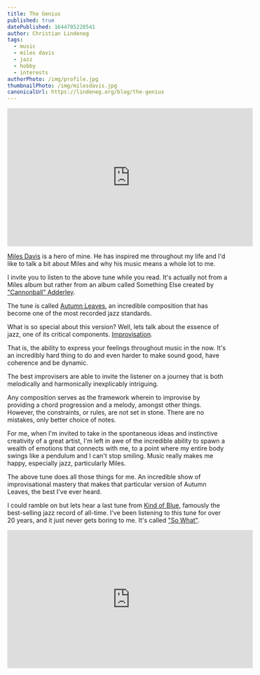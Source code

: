 ```yaml
---
title: The Genius
published: true
datePublished: 1644785228541
author: Christian Lindeneg
tags:
  - music
  - miles davis
  - jazz
  - hobby
  - interests
authorPhoto: /img/profile.jpg
thumbnailPhoto: /img/milesdavis.jpg
canonicalUrl: https://lindeneg.org/blog/the-genius
---
```


<div>
  <iframe width="560" height="315" src="https://www.youtube.com/embed/u37RF5xKNq8" title="YouTube video player" frameborder="0" allow="accelerometer; autoplay; clipboard-write; encrypted-media; gyroscope; picture-in-picture" allowfullscreen></iframe>
</div>

<a href="https://en.wikipedia.org/wiki/Miles_Davis" target="_blank" rel="noreferrer">Miles Davis</a> is a hero of mine. He has inspired me throughout my life and I'd like to talk a bit about Miles and why his music means a whole lot to me.

I invite you to listen to the above tune while you read. It's actually not from a Miles album but rather from an album called Something Else created by <a href="https://en.wikipedia.org/wiki/Cannonball_Adderley" target="_blank" rel="noreferrer">"Cannonball" Adderley</a>. 

The tune is called <a href="https://en.wikipedia.org/wiki/Autumn_Leaves_(1945_song)" target="_blank" rel="noreferrer">Autumn Leaves</a>, an incredible composition that has become one of the most recorded jazz standards.

What is so special about this version? Well, lets talk about the essence of jazz, one of its critical components. <a href="https://en.wikipedia.org/wiki/Jazz_improvisation" target="_blank" rel="noreferrer">Improvisation</a>.

That is, the ability to express your feelings throughout music in the now. It's an incredibly hard thing to do and even harder to make sound good, have coherence and be dynamic.

The best improvisers are able to invite the listener on a journey that is both melodically and harmonically inexplicably intriguing.

Any composition serves as the framework wherein to improvise by providing a chord progression and a melody, amongst other things. However, the constraints, or rules, are not set in stone. There are no mistakes, only better choice of notes.

For me, when I'm invited to take in the spontaneous ideas and instinctive creativity of a great artist, I'm left in awe of the incredible ability to spawn a wealth of emotions that connects with me, to a point where my entire body swings like a pendulum and I can't stop smiling. Music really makes me happy, especially jazz, particularly Miles. 

The above tune does all those things for me. An incredible show of improvisational mastery that makes that particular version of Autumn Leaves, the best I've ever heard.

I could ramble on but lets hear a last tune from <a href="https://en.wikipedia.org/wiki/Kind_of_Blue" target="_blank" rel="noreferrer">Kind of Blue</a>, famously the best-selling jazz record of all-time. I've been listening to this tune for over 20 years, and it just never gets boring to me. It's called <a href="https://en.wikipedia.org/wiki/Kind_of_Blue" target="_blank" rel="noreferrer">"So What"</a>.

<div>
  <iframe width="560" height="315" src="https://www.youtube.com/embed/ylXk1LBvIqU" title="YouTube video player" frameborder="0" allow="accelerometer; autoplay; clipboard-write; encrypted-media; gyroscope; picture-in-picture" allowfullscreen></iframe>
</div>

